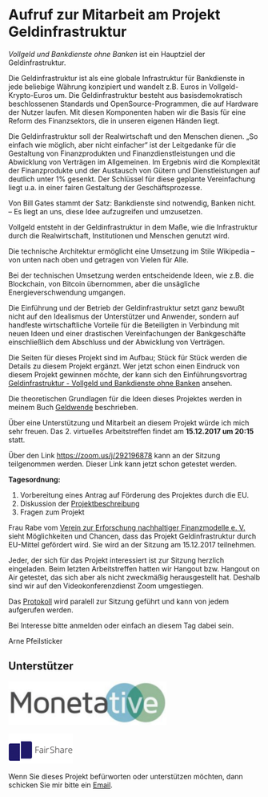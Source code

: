 # Aufruf zur Mitarbeit am Projekt Geldinfrastruktur

*Vollgeld und Bankdienste ohne Banken* ist ein Hauptziel der Geldinfrastruktur.

Die Geldinfrastruktur ist als eine globale Infrastruktur für Bankdienste in jede beliebige Währung konzipiert und wandelt z.B. Euros in Vollgeld-Krypto-Euros um. Die Geldinfrastruktur besteht aus basisdemokratisch beschlossenen Standards und OpenSource-Programmen, die auf Hardware der Nutzer laufen. Mit diesen Komponenten haben wir die Basis für eine Reform des Finanzsektors, die in unseren eigenen Händen liegt. 

Die Geldinfrastruktur soll der Realwirtschaft und den Menschen dienen. „So einfach wie möglich, aber nicht einfacher“ ist der Leitgedanke für die Gestaltung von Finanzprodukten und Finanzdienstleistungen und die Abwicklung von Verträgen im Allgemeinen. Im Ergebnis wird die Komplexität der Finanzprodukte und der Austausch von Gütern und Dienstleistungen auf deutlich unter 1% gesenkt. Der Schlüssel für diese geplante Vereinfachung liegt u.a. in einer fairen Gestaltung der Geschäftsprozesse. 

Von Bill Gates stammt der Satz: Bankdienste sind notwendig, Banken nicht. – Es liegt an uns, diese Idee aufzugreifen und umzusetzen.

Vollgeld entsteht in der Geldinfrastruktur in dem Maße, wie die Infrastruktur durch die Realwirtschaft, Institutionen und Menschen genutzt wird.

Die technische Architektur ermöglicht eine Umsetzung im Stile Wikipedia – von unten nach oben und getragen von Vielen für Alle.

Bei der technischen Umsetzung werden entscheidende Ideen, wie z.B. die Blockchain, von Bitcoin übernommen, aber die unsägliche Energieverschwendung umgangen. 

Die Einführung und der Betrieb der Geldinfrastruktur setzt ganz bewußt nicht auf den Idealismus der Unterstützer und Anwender, sondern auf handfeste wirtschaftliche Vorteile für die Beteiligten in Verbindung mit neuen Ideen und einer drastischen Vereinfachungen der Bankgeschäfte einschließlich dem Abschluss und der Abwicklung von Verträgen.

Die Seiten für dieses Projekt sind im Aufbau; Stück für Stück werden die Details zu diesem Projekt ergänzt. Wer jetzt schon einen Eindruck von diesem Projekt gewinnen möchte, der kann sich den Einführungsvortrag <a href="https://www.youtube.com/watch?v=kK9xSKVTa9I" target="_blank">Geldinfrastruktur - Vollgeld und Bankdienste ohne Banken</a> ansehen.

Die theoretischen Grundlagen für die Ideen dieses Projektes werden in meinem Buch <a href="https://www.bod.de/buchshop/geldwende-arne-pfeilsticker-9783744852333" target="_blank">Geldwende</a> beschrieben.

Über eine Unterstützung und Mitarbeit an diesem Projekt würde ich mich sehr freuen. Das 2. virtuelles Arbeitstreffen findet am **15.12.2017 um 20:15** statt. 

Über den Link <a href="https://zoom.us/j/292196878" target="_blank">https://zoom.us/j/292196878</a> kann an der Sitzung teilgenommen werden. Dieser Link kann jetzt schon getestet werden. 

**Tagesordnung:**
1. Vorbereitung eines Antrag auf Förderung des Projektes durch die EU.
1. Diskussion der <a href="https://github.com/money-infrastructure/doku/blob/master/Projektbeschreibung_Geldinfrastruktur.pdf" target="_blank">Projektbeschreibung</a>
1. Fragen zum Projekt

Frau Rabe vom <a href="http://fairshare-am.com/" target="_blank">Verein zur Erforschung nachhaltiger Finanzmodelle e. V.</a>  sieht Möglichkeiten und Chancen, dass das Projekt Geldinfrastruktur durch EU-Mittel gefördert wird. Sie wird an der Sitzung am 15.12.2017 teilnehmen.

Jeder, der sich für das Projekt interessiert ist zur Sitzung herzlich eingeladen. Beim letzten Arbeitstreffen hatten wir Hangout bzw. Hangout on Air getestet, das sich aber als nicht zweckmäßig herausgestellt hat. Deshalb sind wir auf den Videokonferenzdienst Zoom umgestiegen.

Das <a href="https://docs.google.com/document/d/1nwPumNmq4K6ocjzlHUDJbCXFk6ASNEkST-UJcSlMdTA/edit#heading=h.1lkuk6q1bhgy" target="_blank">Protokoll</a> wird paralell zur Sitzung geführt und kann von jedem aufgerufen werden.

Bei Interesse bitte anmelden oder einfach an diesem Tag dabei sein.

Arne Pfeilsticker

## Unterstützer

[![Logo Monetative](/images/logoMonetative.jpg)](https://www.monetative.de/)

[![Logo FairShare](/images/fs-final1.png)](http://fairshare-am.com/)

Wenn Sie dieses Projekt befürworten oder unterstützen möchten, dann schicken Sie mir bitte ein [Email](mailto:Arne.Pfeilsticker@pfeilsticker.de).